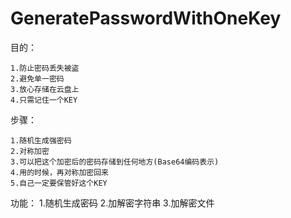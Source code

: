 # GeneratePasswordWithOneKey
目的：

    1.防止密码丢失被盗
    2.避免单一密码
    3.放心存储在云盘上
    4.只需记住一个KEY

步骤：
  
    1.随机生成强密码
    2.对称加密
    3.可以把这个加密后的密码存储到任何地方(Base64编码表示)
    4.用的时候，再对称加密回来
    5.自己一定要保管好这个KEY

功能：
    1.随机生成密码
    2.加解密字符串
    3.加解密文件